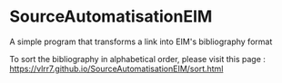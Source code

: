 # SourceAutomatisationEIM
A simple program that transforms a link into EIM's bibliography format

To sort the bibliography in alphabetical order, please visit this page : https://vlrr7.github.io/SourceAutomatisationEIM/sort.html
